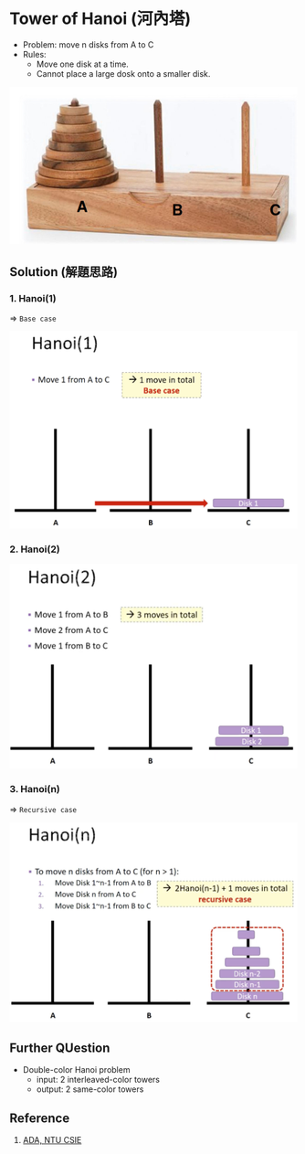 # Tower of Hanoi (河內塔)

- Problem: move n disks from A to C
- Rules:
    - Move one disk at a time.
    - Cannot place a large dosk onto a smaller disk.

<img src="./images/hanoi.png" />

## Solution (解題思路)

### 1. Hanoi(1)

=> `Base case`

![](images/hanoi(1).png)

### 2. Hanoi(2)

![](images/hanoi(2).png)

### 3. Hanoi(n)

=> `Recursive case`

![](images/hanoi(n).png)

## Further QUestion

- Double-color Hanoi problem
  - input: 2 interleaved-color towers
  - output: 2 same-color towers

## Reference

1. [ADA, NTU CSIE](https://www.csie.ntu.edu.tw/~yvchen/f108-ada/doc/190919_Divide-and-Conquer-1.pdf)
